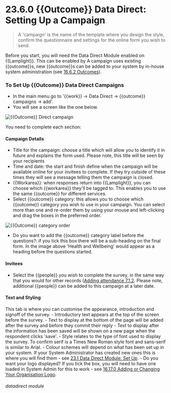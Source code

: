 # 23.6.0 {{Outcome}} Data Direct: Setting Up a Campaign

> A 'campaign' is the name of the template where you design the style, confirm the questionnaire and settings for the online form you wish to send.




Before you start, you will need the Data Direct Module enabled on {{Lamplight}}. This can be enabled by A campaign uses existing {{outcome}}s, new {{outcome}}s can be added to your system by in-house system administration (see [16.6.2 Outcomes](/help/index/p/16.6.2)).

### To Set Up {{Outcome}} Data Direct Campaigns

- In the main menu go to '{{work}} -> Data Direct -> {{outcome}} campaigns -> add'.
- You will see a screen like the one below.

![{{Outcome}} Direct campaign](23.6.0a.png)

You need to complete each section:
  
#### Campaign Details
   
   - Title for the campaign: choose a title which will allow you to identify it in future and explains the form used. Please note, this title will be seen by your recipients
   - Time and date: the start and finish define when the campaign will be available online for your invitees to complete. If they try outside of these times they will see a message telling them the campaign is closed.
   - {{Workarea}}: when responses return into {{Lamplight}}, you can choose which {{workarea}} they'll be tagged to. This enables you to use the same {{outcome}} for different services.
   - Select {{outcome}} category: this allows you to choose which {{outcome}} category you wish to use in your campaign. You can select more than one and re-order them by using your mouse and left-clicking and drag the boxes in the preferred order.

![{{Outcome}} category order](23.6.0b.png)

   - Do you want to add the {{outcome}} category label before the questions?: if you tick this box there will be a sub-heading on the final form. In the image above 'Health and Wellbeing' would appear as a heading before the questions started.

#### Invitees
   - Select the {{people}} you wish to complete the survey, in the same way that you would for other records ([Adding attendance 7.1.2](/help/index/p/7.1.2). Please note, additional {{people}} can be added to this campaign at a later date.

#### Text and Styling
   
   This tab is where you can customise the appearance, introduction and signoff of the survey.
    - Introductory text appears at the top of the screen before the survey.
    - Text to display at the bottom of the page will be added after the survey and before they commit their reply
    - Text to display after the information has been saved will be shown on a new page when the respondent clicks 'save'.
    - Style relates to the type of font used to display the survey. To confirm serif is a Times New Roman style font and sans-serif is similar to Arial.
    - Colour schemes will depend on what has been set up in your system. If your System Administrator has created new ones this is where you will find them - see [23.1 Data Direct Module: Set Up](/help/index/p/23.1).
    - Do you want your logo displayed? If you tick the box, you will need to have one loaded in System Admin for this to work - see [16.17.0 Adding or Changing Your Organisation Logo](/help/index/p/16.17.0).
  

###### datadirect module
